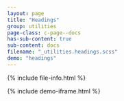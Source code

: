 ```yaml
---
layout: page
title: "Headings"
group: utilities
page-class: c-page--docs
has-sub-content: true
sub-content: docs
filename: "_utilities.headings.scss"
demo: "headings"
---
```


{% include file-info.html %}



{% include demo-iframe.html %}
